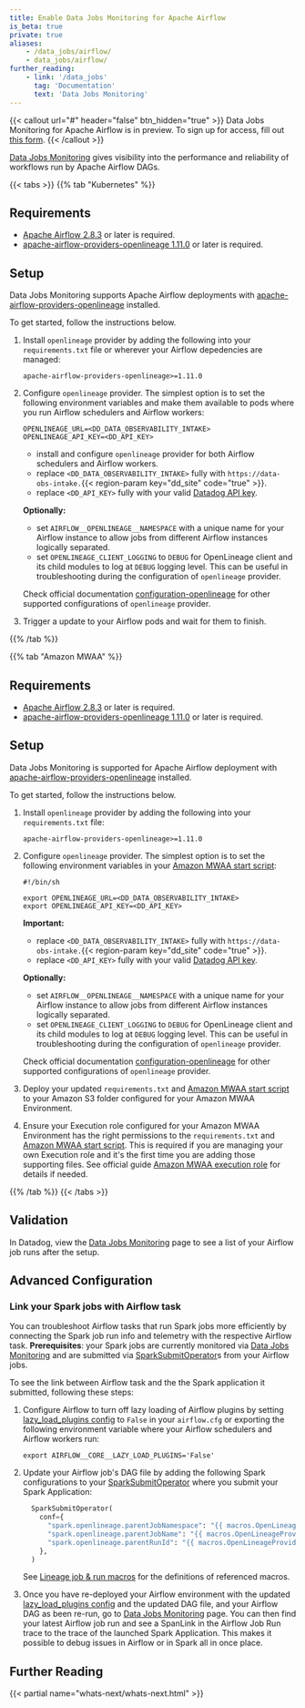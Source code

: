 ```yaml
---
title: Enable Data Jobs Monitoring for Apache Airflow
is_beta: true
private: true
aliases:
    - /data_jobs/airflow/
    - data_jobs/airflow/
further_reading:
    - link: '/data_jobs'
      tag: 'Documentation'
      text: 'Data Jobs Monitoring'
---
```


{{< callout url="#" header="false" btn_hidden="true" >}}
  Data Jobs Monitoring for Apache Airflow is in preview. To sign up for access, fill out [this form](https://www.datadoghq.com/private-beta/monitoring-for-data-and-data-pipelines/).
{{< /callout >}}

[Data Jobs Monitoring][1] gives visibility into the performance and reliability of workflows run by Apache Airflow DAGs.

{{< tabs >}}
{{% tab "Kubernetes" %}}
## Requirements

* [Apache Airflow 2.8.3][1] or later is required.
* [apache-airflow-providers-openlineage 1.11.0][2] or later is required.

## Setup

Data Jobs Monitoring supports Apache Airflow deployments with [apache-airflow-providers-openlineage][2] installed.

To get started, follow the instructions below.

1. Install `openlineage` provider by adding the following into your `requirements.txt` file or wherever your Airflow depedencies are managed:
   
   ```text
   apache-airflow-providers-openlineage>=1.11.0
   ```

2. Configure `openlineage` provider. The simplest option is to set the following environment variables and make them available to pods where you run Airflow schedulers and Airflow workers:
   
   ```shell
   OPENLINEAGE_URL=<DD_DATA_OBSERVABILITY_INTAKE>
   OPENLINEAGE_API_KEY=<DD_API_KEY>
   ```

   * install and configure `openlineage` provider for both Airflow schedulers and Airflow workers.
   * replace `<DD_DATA_OBSERVABILITY_INTAKE>` fully with `https://data-obs-intake.`{{< region-param key="dd_site" code="true" >}}.
   * replace `<DD_API_KEY>` fully with your valid [Datadog API key][4].
   
   **Optionally:**
   * set `AIRFLOW__OPENLINEAGE__NAMESPACE` with a unique name for your Airflow instance to allow jobs from different Airflow instances logically separated.
   * set `OPENLINEAGE_CLIENT_LOGGING` to `DEBUG` for OpenLineage client and its child modules to log at `DEBUG` logging level. This can be useful in troubleshooting during the configuration of `openlineage` provider. 

   Check official documentation [configuration-openlineage][3] for other supported configurations of `openlineage` provider.

3. Trigger a update to your Airflow pods and wait for them to finish.

[1]: https://github.com/apache/airflow/releases/tag/2.7.0
[2]: https://airflow.apache.org/docs/apache-airflow-providers-openlineage/stable/index.html
[3]: https://airflow.apache.org/docs/apache-airflow-providers-openlineage/stable/configurations-ref.html#configuration-openlineage
[4]: https://docs.datadoghq.com/account_management/api-app-keys/#api-keys
{{% /tab %}}

{{% tab "Amazon MWAA" %}}
## Requirements

* [Apache Airflow 2.8.3][1] or later is required.
* [apache-airflow-providers-openlineage 1.11.0][2] or later is required.

## Setup

Data Jobs Monitoring is supported for Apache Airflow deployment with [apache-airflow-providers-openlineage][2] installed.

To get started, follow the instructions below.

1. Install `openlineage` provider by adding the following into your `requirements.txt` file:
   
   ```text
   apache-airflow-providers-openlineage>=1.11.0
   ```

2. Configure `openlineage` provider. The simplest option is to set the following environment variables in your [Amazon MWAA start script][3]:
   
   ```shell
   #!/bin/sh
   
   export OPENLINEAGE_URL=<DD_DATA_OBSERVABILITY_INTAKE>
   export OPENLINEAGE_API_KEY=<DD_API_KEY>
   ```

   **Important:**
   * replace `<DD_DATA_OBSERVABILITY_INTAKE>` fully with `https://data-obs-intake.`{{< region-param key="dd_site" code="true" >}}.
   * replace `<DD_API_KEY>` fully with your valid [Datadog API key][5].

   **Optionally:**
   * set `AIRFLOW__OPENLINEAGE__NAMESPACE` with a unique name for your Airflow instance to allow jobs from different Airflow instances logically separated.
   * set `OPENLINEAGE_CLIENT_LOGGING` to `DEBUG` for OpenLineage client and its child modules to log at `DEBUG` logging level. This can be useful in troubleshooting during the configuration of `openlineage` provider. 

   Check official documentation [configuration-openlineage][4] for other supported configurations of `openlineage` provider.

3. Deploy your updated `requirements.txt` and [Amazon MWAA start script][3] to your Amazon S3 folder configured for your Amazon MWAA Environment.

4. Ensure your Execution role configured for your Amazon MWAA Environment has the right permissions to the `requirements.txt` and [Amazon MWAA start script][3]. This is required if you are managing your own Execution role and it's the first time you are adding those supporting files. See official guide [Amazon MWAA execution role][6] for details if needed.


[1]: https://github.com/apache/airflow/releases/tag/2.7.0
[2]: https://airflow.apache.org/docs/apache-airflow-providers-openlineage/stable/index.html
[3]: https://docs.aws.amazon.com/mwaa/latest/userguide/using-startup-script.html
[4]: https://airflow.apache.org/docs/apache-airflow-providers-openlineage/stable/configurations-ref.html#configuration-openlineage
[5]: https://docs.datadoghq.com/account_management/api-app-keys/#api-keys
[6]: https://docs.aws.amazon.com/mwaa/latest/userguide/mwaa-create-role.html

{{% /tab %}}
{{< /tabs >}}

## Validation

In Datadog, view the [Data Jobs Monitoring][2] page to see a list of your Airflow job runs after the setup. 

## Advanced Configuration

### Link your Spark jobs with Airflow task
You can troubleshoot Airflow tasks that run Spark jobs more efficiently by connecting the Spark job run info and telemetry with the respective Airflow task.
**Prerequisites**: your Spark jobs are currently monitored via [Data Jobs Monitoring][2] and are submitted via [SparkSubmitOperator][5]s from your Airflow jobs.

To see the link between Airflow task and the the Spark application it submitted, following these steps:

1. Configure Airflow to turn off lazy loading of Airflow plugins by setting [lazy_load_plugins config][3] to `False` in your `airflow.cfg` or exporting the following environment variable where your Airflow schedulers and Airflow workers run:
   
   ```shell
   export AIRFLOW__CORE__LAZY_LOAD_PLUGINS='False' 
   ```

2. Update your Airflow job's DAG file by adding the following Spark configurations to your [SparkSubmitOperator][5] where you submit your Spark Application:

   ```python
     SparkSubmitOperator(
       conf={
         "spark.openlineage.parentJobNamespace": "{{ macros.OpenLineageProviderPlugin.lineage_job_namespace() }}",
         "spark.openlineage.parentJobName": "{{ macros.OpenLineageProviderPlugin.lineage_job_name(task_instance) }}",
         "spark.openlineage.parentRunId": "{{ macros.OpenLineageProviderPlugin.lineage_run_id(task_instance) }}",
       },
     )
   ```

   See [Lineage job & run macros][4] for the definitions of referenced macros.

3. Once you have re-deployed your Airflow environment with the updated [lazy_load_plugins config][3] and the updated DAG file, and your Airflow DAG as been re-run, go to [Data Jobs Monitoring][2] page. You can then find your latest Airflow job run and see a SpanLink in the Airflow Job Run trace to the trace of the launched Spark Application. This makes it possible to debug issues in Airflow or in Spark all in once place.

## Further Reading

{{< partial name="whats-next/whats-next.html" >}}

[1]: /data_jobs
[2]: https://app.datadoghq.com/data-jobs/
[3]: https://airflow.apache.org/docs/apache-airflow/stable/configurations-ref.html#lazy-load-plugins
[4]: https://airflow.apache.org/docs/apache-airflow-providers-openlineage/stable/macros.html#lineage-job-run-macros
[5]: https://airflow.apache.org/docs/apache-airflow-providers-apache-spark/stable/_api/airflow/providers/apache/spark/operators/spark_submit/index.html#airflow.providers.apache.spark.operators.spark_submit.SparkSubmitOperator